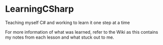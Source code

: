 # LearningCSharp
Teaching myself C# and working to learn it one step at a time

For more information of what was learned, refer to the Wiki as this contains my notes from each lesson and what stuck out to me.
